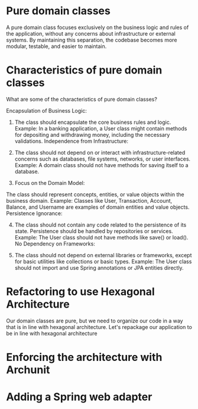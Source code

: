 # Pure domain classes
A pure domain class focuses exclusively on the business logic and rules of the application, without any concerns about infrastructure or external systems. 
By maintaining this separation, the codebase becomes more modular, testable, and easier to maintain.

# Characteristics of pure domain classes

What are some of the characteristics of pure domain classes?

Encapsulation of Business Logic:

1. The class should encapsulate the core business rules and logic.
Example: In a banking application, a User class might contain methods for depositing and withdrawing money, including the necessary validations.
Independence from Infrastructure:

2. The class should not depend on or interact with infrastructure-related concerns such as databases, file systems, networks, or user interfaces.
Example: A domain class should not have methods for saving itself to a database.

3. Focus on the Domain Model:

The class should represent concepts, entities, or value objects within the business domain.
Example: Classes like User, Transaction, Account, Balance, and Username are examples of domain entities and value objects.
Persistence Ignorance:

4. The class should not contain any code related to the persistence of its state. Persistence should be handled by repositories or services.
Example: The User class should not have methods like save() or load().
No Dependency on Frameworks:

5. The class should not depend on external libraries or frameworks, except for basic utilities like collections or basic types.
Example: The User class should not import and use Spring annotations or JPA entities directly.

# Refactoring to use Hexagonal Architecture

Our domain classes are pure, but we need to organize our code in a way that is in line with hexagonal architecture.  Let's repackage our application to be in line with hexagonal architecture

# Enforcing the architecture with Archunit


# Adding a Spring web adapter





